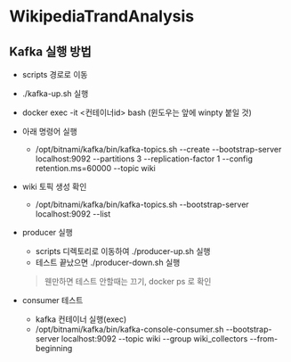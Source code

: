 # WikipediaTrandAnalysis


## Kafka 실행 방법

- scripts 경로로 이동
- ./kafka-up.sh 실행
- docker exec -it <컨테이너id> bash (윈도우는 앞에 winpty 붙일 것)
- 아래 명령어 실행
    - /opt/bitnami/kafka/bin/kafka-topics.sh --create --bootstrap-server localhost:9092 --partitions 3 --replication-factor 1 --config retention.ms=60000 --topic wiki
- wiki 토픽 생성 확인
    - /opt/bitnami/kafka/bin/kafka-topics.sh --bootstrap-server localhost:9092 --list
- producer 실행
    - scripts 디렉토리로 이동하여 ./producer-up.sh 실행
    - 테스트 끝났으면 ./producer-down.sh 실행
 
    > 웬만하면 테스트 안할때는 끄기, docker ps 로 확인

- consumer 테스트
    - kafka 컨테이너 실행(exec)
    - /opt/bitnami/kafka/bin/kafka-console-consumer.sh --bootstrap-server localhost:9092 --topic wiki --group wiki_collectors --from-beginning
